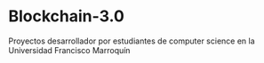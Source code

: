 # Blockchain-3.0
Proyectos desarrollador por estudiantes de computer science en la Universidad Francisco Marroquín
